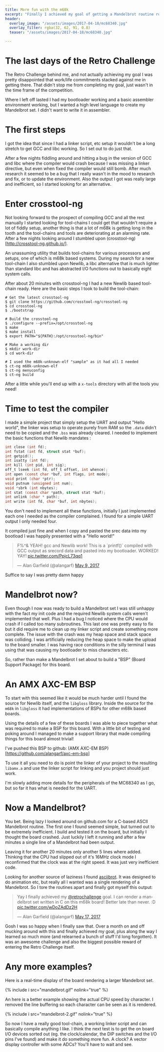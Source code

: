 ```yaml
---
title: More fun with the m68k
excerpt: "Finally I achieved my goal of getting a Mandelbrot routine running on this m68k board and I learned a lot along the way"
header:
  overlay_image: "/assets/images/2017-04-18/mc68340.jpg"
  overlay_filter: rgba(32, 62, 91, 0.8)
  teaser: "/assets/images/2017-04-18/mc68340.jpg"

---
```


# The last days of the Retro Challenge

The Retro Challenge behind me, and not actually achieving my goal I was pretty
disappointed that work/life commitments stacked against me in getting there.
That didn't stop me from completing my goal, just wasn't in the time frame of
the competition.

Where I left off lasted I had my bootloader working and a basic assembler
environment working, but I wanted a high level language to create my Mandelbrot
set. I didn't want to write it in assembler.

# The first steps

I got the idea that since I had a linker script, etc setup it wouldn't be a
long stretch to get GCC and libc working. So I set out to do just that.

After a few nights fiddling around and hitting a bug in the version of GCC and
libc where the compiler would crash because I was missing a linker directive,
but even when fixed the compiler would still bomb. After much research it
seemed to be a bug that I really wasn't in the mood to research and fix, or to
update the environment. Also the output I got was really large and inefficient,
so I started looking for an alternative.

# Enter crosstool-ng

Not looking forward to the prospect of compiling GCC and all the rest manually
I started looking for tool-chains I could get that wouldn't require a lot of
fiddly setup, another thing is that a lot of m68k is getting long in the tooth
and the tool-chains and tools are deteriorating at an alarming rate. After a few
nights looking around I stumbled upon
(crosstool-ng)[http://crosstool-ng.github.io/].

An unassuming utility that builds tool-chains for various processors and setups,
one of which is m68k based systems. During my search for a new tool-chain I also
stumbled upon Newlib, a libc alternative that is much lighter than standard
libc and has abstracted I/O functions out to basically eight system calls.

After about 20 minutes with crosstool-ng I had a new Newlib based tool-chain
ready. Here are the basic steps I took to build the tool-chain:

```shell
# Get the latest crosstool-ng
$ git clone https://github.com/crosstool-ng/crosstool-ng
$ cd crosstool-ng
$ ./bootstrap

# Build the crosstool-ng
$ ./configure --prefix=/opt/crosstool-ng
$ make
$ make install
$ export PATH="${PATH}:/opt/crosstool-ng/bin"
```

```shell
# Make a working dir
$ mkdir work-dir
$ cd work-dir

# I used the m68k-unknown-elf "sample" as it had all I needed
$ ct-ng m68k-unknown-elf
$ ct-ng menuconfig
$ ct-ng build
```

After a little while you'll end up with a `x-tools` directory with all the
tools you need!

# Time to test the compiler

I made a simple project that simply setup the UART and output "Hello world",
the linker was setup to operate purely from RAM so the `.data` didn't need to
be copied and the `.bss` was already cleared. I needed to implement the basic
functions that Newlib mandates :

```c
int close (int fd);
int fstat (int fd, struct stat *buf);
int getpid();
int isatty (int fd);
int kill (int pid, int sig);
off_t lseek (int fd, off_t offset, int whence);
int open (const char *buf, int flags, int mode);
void print (char *ptr);
void putnum (unsigned int num);
void *sbrk (int nbytes);
int stat (const char *path, struct stat *buf);
int unlink (char * path);
int write (int fd, char *buf, int nbytes);
```

You don't need to implement all these functions, initially I just implemented
each one I needed as the compiler complained. I found for a simple UART output
I only needed four.

It compiled just fine and when I copy and pasted the srec data into my bootload
I was happily presented with a "Hello world!"

<blockquote class="twitter-tweet" data-lang="en"><p lang="en" dir="ltr">F%^&amp; YEAH! gcc and Newlib work! This is a `printf()` compiled with GCC output as srecord data and pasted into my bootloader. WORKED! YAY! <a href="https://t.co/PpjcL73qq1">pic.twitter.com/PpjcL73qq1</a></p>&mdash; Alan Garfield (@alangarf) <a href="https://twitter.com/alangarf/status/861920638922924032">May 9, 2017</a></blockquote>
<script async src="//platform.twitter.com/widgets.js" charset="utf-8"></script>

Suffice to say I was pretty damn happy

# Mandelbrot now?

Even though I now was ready to build a Mandelbrot set I was still unhappy with the
fact my init code and the required Newlib system calls weren't implemented that
well. Plus I had a bug I noticed where the CPU would crash if I called too many
subroutines. This last one was pretty easy to fix but it did require me to
clean up my linker script and create something more complete. The issue with
the crash was my heap space and stack space was colliding. I was artificially
reducing the heap space to make the upload to the board smaller. I was having
race conditions in the silly terminal I was using that was causing my
bootloader to miss characters etc.

So, rather than make a Mandelbrot I set about to build a "BSP" (Board Support
Package) for this board.

# An AMX AXC-EM BSP

To start with this seemed like it would be much harder until I found the source
for Newlib itself, and the `libgloss` library. Inside the source for the `m68k`
in `libgloss` it had implementations of BSPs for other m68k based boards.

Using the details of a few of these boards I was able to piece together what
was required to make a BSP for this board. With a little bit of testing and
poking around I managed to make a support library that made compiling things
for this board almost trivial!

I've pushed this BSP to github: (AMX AXC-EM BSP)[https://github.com/alangarf/axc-em-bsp]

To use it all you need to do is point the linker of your project to  the
resulting `libamx.a` and use the linker script for linking and you project
should just work.

I'm slowly adding more details for the peripherals of the MC68340 as I go, but
so far it has what is needed for the UART.

# Now a Mandelbrot?

You bet. Being lazy I looked around on github.com for a C-based ASCII
Mandelbrot routine. The first one I found seemed simple, but turned out to be
extremely inefficient. I build and tested it on the board, but initially I
thought the board crashed. Just luckily I left it running and after a few
minutes a single line of a Mandelbrot had been output.

Leaving it for another 20 minutes only another 5 lines where added. Thinking
that the CPU had slipped out of it's 16MHz clock mode I reconfirmed that the
clock was at the right speed. It was just very inefficient code.

Looking for another source of laziness I found
[asciibrot](https://github.com/vain/asciibrot/blob/master/asciibrot.c). It was
designed to do animation etc, but really all I wanted was a single rendering of
a Mandelbrot. So I tore the routines apart and finally got myself this output:

<blockquote class="twitter-tweet" data-lang="en"><p lang="en" dir="ltr">Yay I finally achieved my <a href="https://twitter.com/retrochallenge">@retrochallenge</a> goal. I can render a mandelbrot set written in C on this m68k board! Better late than never. :D <a href="https://t.co/wDoZAdDz2H">pic.twitter.com/wDoZAdDz2H</a></p>&mdash; Alan Garfield (@alangarf) <a href="https://twitter.com/alangarf/status/864813565282205696">May 17, 2017</a></blockquote>
<script async src="//platform.twitter.com/widgets.js" charset="utf-8"></script>

Gosh I was so happy when I finally saw that. Over a month on and off mucking
around with this and finally achieved my goal, plus along the way I learned so
much more (and relearned a bunch of stuff I'd long forgotten). It was an awesome
challenge and also the biggest possible reward of entering the Retro Challenge
itself.

# Any more examples?

Here is a real-time display of the board rendering a larger Mandelbrot set.

{% include i src="mandelbrot.gif" nolink="true" %}

An here is a better example showing the actual CPU speed by character. I
removed the line buffering so each character can be seen as it is rendered.

{% include i src="mandelbrot-2.gif" nolink="true" %}

So now I have a really good tool-chain, a working linker script and can
basically compile anything I like. I think the next test is to get the on board
I/O devices sorted out (eg. the clock/calendar, the DIP switches and the I/O
pins I've found) and make it do something more fun. A clock? A vector display
controller with some ADCs? You'll have to wait and see.


